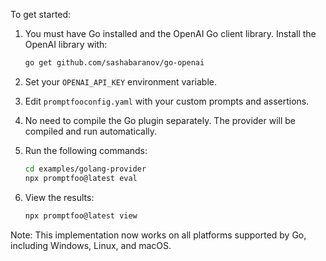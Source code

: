To get started:

1. You must have Go installed and the OpenAI Go client library. Install the OpenAI library with:

   ```sh
   go get github.com/sashabaranov/go-openai
   ```

2. Set your `OPENAI_API_KEY` environment variable.

3. Edit `promptfooconfig.yaml` with your custom prompts and assertions.

4. No need to compile the Go plugin separately. The provider will be compiled and run automatically.

5. Run the following commands:

   ```sh
   cd examples/golang-provider
   npx promptfoo@latest eval
   ```

6. View the results:

   ```sh
   npx promptfoo@latest view
   ```

Note: This implementation now works on all platforms supported by Go, including Windows, Linux, and macOS.
